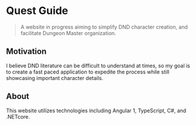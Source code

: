 # Quest Guide
>A website in progress aiming to simplify DND character creation, and facilitate Dungeon Master organization.

## Motivation

I believe DND literature can be difficult to understand at times, so my goal is to create a fast paced
application to expedite the process while still showcasing important character details.

## About
This website utilizes technologies including Angular 1, TypeScript, C#, and .NETcore.
